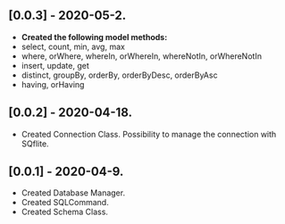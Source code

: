 ## [0.0.3] - 2020-05-2.

* **Created the following model methods:**
* select, count, min, avg, max
* where, orWhere, whereIn, orWhereIn, whereNotIn, orWhereNotIn
* insert, update, get
* distinct, groupBy, orderBy, orderByDesc, orderByAsc
* having, orHaving

## [0.0.2] - 2020-04-18.
* Created Connection Class. Possibility to manage the connection with SQflite.

## [0.0.1] - 2020-04-9.
* Created Database Manager.
* Created SQLCommand.
* Created Schema Class.